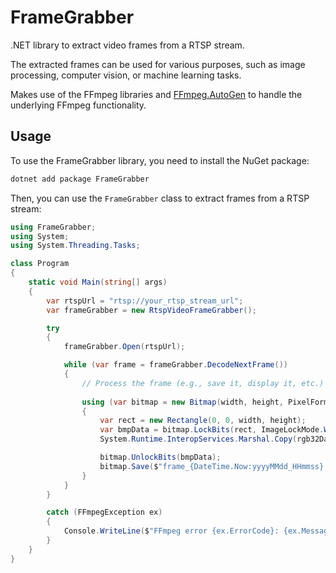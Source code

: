 # FrameGrabber

.NET library to extract video frames from a RTSP stream.

The extracted frames can be used for various purposes, such as image processing, computer vision, or machine learning tasks.

Makes use of the FFmpeg libraries and [FFmpeg.AutoGen](shttps://github.com/Ruslan-B/FFmpeg.AutoGen) to handle the underlying FFmpeg functionality.

## Usage

To use the FrameGrabber library, you need to install the NuGet package:

```bash
dotnet add package FrameGrabber
```

Then, you can use the `FrameGrabber` class to extract frames from a RTSP stream:

```csharp
using FrameGrabber;
using System;
using System.Threading.Tasks;

class Program
{
    static void Main(string[] args)
    {
        var rtspUrl = "rtsp://your_rtsp_stream_url";
        var frameGrabber = new RtspVideoFrameGrabber();

        try
        {
            frameGrabber.Open(rtspUrl);

            while (var frame = frameGrabber.DecodeNextFrame())
            {
                // Process the frame (e.g., save it, display it, etc.)
    
                using (var bitmap = new Bitmap(width, height, PixelFormat.Format32bppRgb))
                {
                    var rect = new Rectangle(0, 0, width, height);
                    var bmpData = bitmap.LockBits(rect, ImageLockMode.WriteOnly, bitmap.PixelFormat);
                    System.Runtime.InteropServices.Marshal.Copy(rgb32Data, 0, bmpData.Scan0, rgb32Data.Length);

                    bitmap.UnlockBits(bmpData);
                    bitmap.Save($"frame_{DateTime.Now:yyyyMMdd_HHmmss}.jpg", ImageFormat.Jpeg);
                }   
            }
        }

        catch (FFmpegException ex)
        {
            Console.WriteLine($"FFmpeg error {ex.ErrorCode}: {ex.Message}");
        }
    }
}
```
